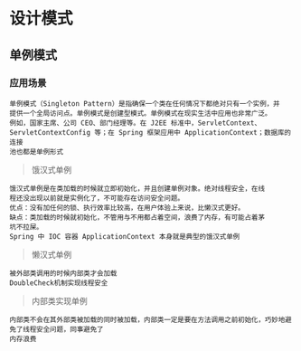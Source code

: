 # 设计模式

## 单例模式

### 应用场景

    单例模式（Singleton Pattern）是指确保一个类在任何情况下都绝对只有一个实例，并
    提供一个全局访问点。单例模式是创建型模式。单例模式在现实生活中应用也非常广泛。
    例如，国家主席、公司 CEO、部门经理等。在 J2EE 标准中，ServletContext、
    ServletContextConfig 等；在 Spring 框架应用中 ApplicationContext；数据库的连接
    池也都是单例形式
    
> 饿汉式单例  

    饿汉式单例是在类加载的时候就立即初始化，并且创建单例对象。绝对线程安全，在线
    程还没出现以前就是实例化了，不可能存在访问安全问题。
    优点：没有加任何的锁、执行效率比较高，在用户体验上来说，比懒汉式更好。
    缺点：类加载的时候就初始化，不管用与不用都占着空间，浪费了内存，有可能占着茅
    坑不拉屎。
    Spring 中 IOC 容器 ApplicationContext 本身就是典型的饿汉式单例  
    
> 懒汉式单例

    被外部类调用的时候内部类才会加载
    DoubleCheck机制实现线程安全
    
> 内部类实现单例

    内部类不会在其外部类被加载的同时被加载，内部类一定是要在方法调用之前初始化，巧妙地避免了线程安全问题，同事避免了
    内存浪费        
